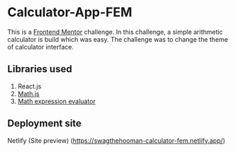 # Calculator-App-FEM

This is a [Frontend Mentor]() challenge. In this challenge, a simple arithmetic calculator is build which was easy. The challenge was to change the theme of calculator interface.

## Libraries used
1) React.js
2) [Math.js](https://mathjs.org/)
3) [Math expression evaluator](https://www.npmjs.com/package/math-expression-evaluator)

## Deployment site
Netlify
(Site preview) (https://swagthehooman-calculator-fem.netlify.app/)
